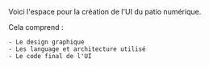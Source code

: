 Voici l'espace pour la création de l'UI du patio numérique.

Cela comprend :

	- Le design graphique
	- Les language et architecture utilisé
	- Le code final de l'UI
